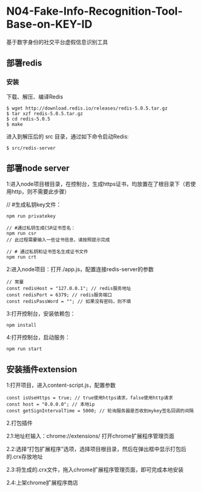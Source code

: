 # N04-Fake-Info-Recognition-Tool-Base-on-KEY-ID
基于数字身份的社交平台虚假信息识别工具

## 部署redis

### 安装

下载、解压、编译Redis

```
$ wget http://download.redis.io/releases/redis-5.0.5.tar.gz
$ tar xzf redis-5.0.5.tar.gz
$ cd redis-5.0.5
$ make
```

进入到解压后的 src 目录，通过如下命令启动Redis:

```
$ src/redis-server
```

## 部署node server

 1:进入node项目根目录，在控制台，生成https证书，均放置在了根目录下（若使用http，则不需要此步骤）

// #生成私钥key文件：

```
npm run privatekey

// #通过私钥生成CSR证书签名：
npm run csr
// 此过程需要输入一些证书信息，请按照提示完成

// # 通过私钥和证书签名生成证书文件
npm run crt
```

2:进入node项目：打开./app.js，配置连接redis-server的参数

```
// 常量
const redisHost = "127.0.0.1"; // redis服务地址
const redisPort = 6379; // redis服务端口
const redisPassWord = ""; // 如果没有密码，则不填
```

3:打开控制台，安装依赖包：

```
npm install
```

4:打开控制台，启动服务：

```
npm run start
```

## 安装插件extension
1:打开项目，进入content-script.js，配置参数

```
const isUseHttps = true; // true使用https请求，false使用http请求
const host = "0.0.0.0"; // 本地ip
const getSignIntervalTime = 5000; // 轮询服务器是否收到mykey签名回调的间隔
```

2.打包插件

2.1:地址栏输入：chrome://extensions/     打开chrome扩展程序管理页面

2.2:选择“打包扩展程序”选项，选择项目根目录，然后在弹出框中显示打包后的.crx存放地址

2.3:将生成的.crx文件，拖入chrome扩展程序管理页面，即可完成本地安装

2.4:上架chrome扩展程序商店


